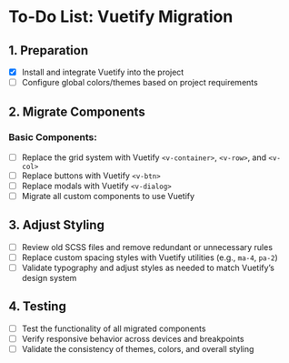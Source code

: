 # To-Do List: Vuetify Migration

## 1. Preparation
- [x] Install and integrate Vuetify into the project
- [ ] Configure global colors/themes based on project requirements

## 2. Migrate Components
### Basic Components:
- [ ] Replace the grid system with Vuetify `<v-container>`, `<v-row>`, and `<v-col>`
- [ ] Replace buttons with Vuetify `<v-btn>`
- [ ] Replace modals with Vuetify `<v-dialog>`
- [ ] Migrate all custom components to use Vuetify

## 3. Adjust Styling
- [ ] Review old SCSS files and remove redundant or unnecessary rules
- [ ] Replace custom spacing styles with Vuetify utilities (e.g., `ma-4`, `pa-2`)
- [ ] Validate typography and adjust styles as needed to match Vuetify’s design system

## 4. Testing
- [ ] Test the functionality of all migrated components
- [ ] Verify responsive behavior across devices and breakpoints
- [ ] Validate the consistency of themes, colors, and overall styling
